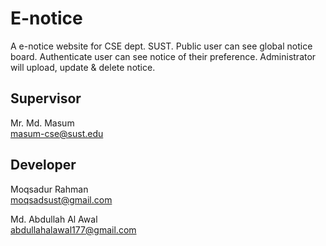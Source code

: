 # E-notice
A e-notice website for CSE dept. SUST. Public user can see global notice board. Authenticate user can see notice of their preference. 
Administrator will upload, update & delete notice. 

## Supervisor
Mr. Md. Masum<br>
masum-cse@sust.edu<br>

## Developer

Moqsadur Rahman<br>
moqsadsust@gmail.com<br>

Md. Abdullah Al Awal<br>
abdullahalawal177@gmail.com<br>
